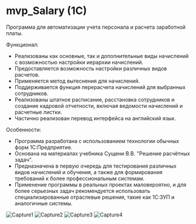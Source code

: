# mvp_Salary (1C)
Программа для автоматизации учета персонала и расчета заработной платы.

Функционал:

- Реализованы как основные, так и дополнительные виды начислений с возможностью настройки иерархии начислений.
- Предоставляется возможность настройки различных видов расчетов.
- Применяется метод вытеснения для начислений.
- Поддерживается функция перерасчета начислений для выбранных сотрудников.
- Реализованы штатное расписание, расстановка сотрудников и создание кадровой отчетности, включая ведомости начислений и расчетные листки.
- Частично реализован перевод интерфейса на английский язык.

Особенности:

- Программа разработана с использованием технологии обычных форм 1С:Предприятие.
- Основана на материалах учебника Сущени В.В. "Решение расчётных задач".
- Предназначена в первую очередь для тестирования различных видов начислений и обучения, а также для формирования требований к более профессиональным системам.
- Применение программы в реальных проектах маловероятно, и для более серьезных задач рекомендуется использовать специализированные отраслевые решения, такие как 1С:ЗУП и аналогичные системы.

![Capture1](https://user-images.githubusercontent.com/82776515/180611066-bf4e72a9-0f90-49dc-bac2-04e50f0a28b5.JPG)
![Capture2](https://user-images.githubusercontent.com/82776515/180611069-7b096d9b-7607-43fd-ae96-6d93cb616bc3.JPG)
![Capture3](https://user-images.githubusercontent.com/82776515/180611070-c3cc7fee-af13-42b0-9046-2923e718fd55.JPG)
![Capture4](https://user-images.githubusercontent.com/82776515/180611073-842880fe-09c3-439b-a573-6702e0cd373c.JPG)
